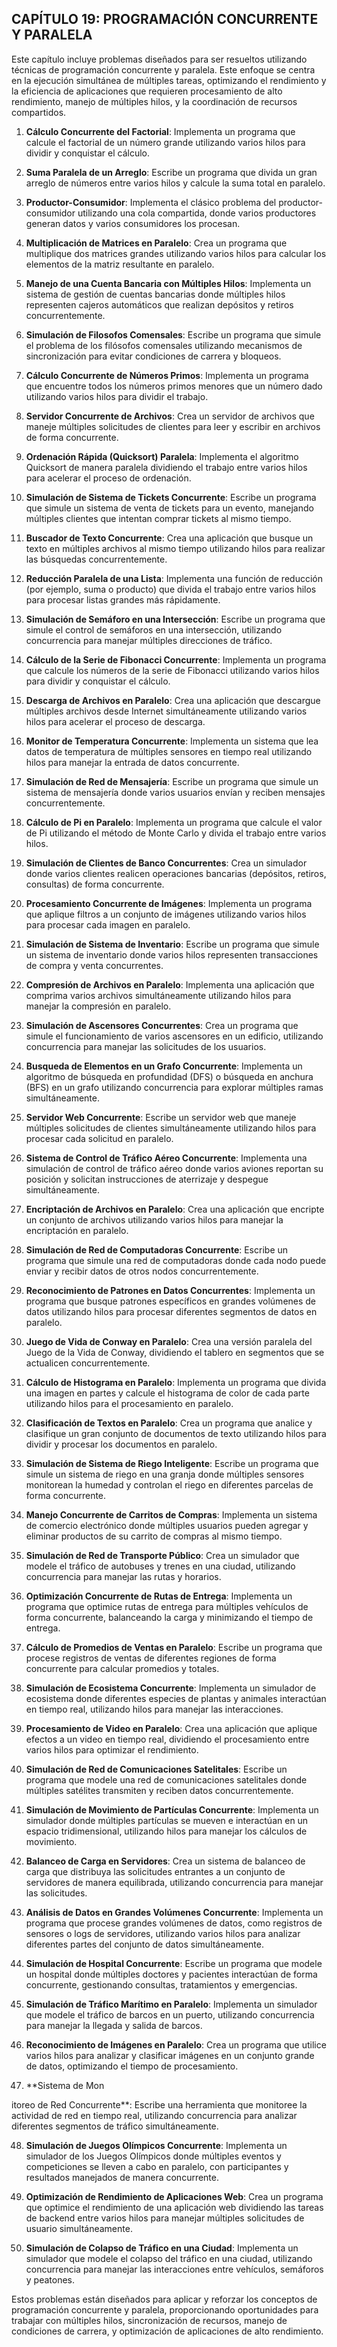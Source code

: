 
## CAPÍTULO 19: PROGRAMACIÓN CONCURRENTE Y PARALELA

Este capítulo incluye problemas diseñados para ser resueltos utilizando técnicas de programación concurrente y paralela. Este enfoque se centra en la ejecución simultánea de múltiples tareas, optimizando el rendimiento y la eficiencia de aplicaciones que requieren procesamiento de alto rendimiento, manejo de múltiples hilos, y la coordinación de recursos compartidos.

1. **Cálculo Concurrente del Factorial**: Implementa un programa que calcule el factorial de un número grande utilizando varios hilos para dividir y conquistar el cálculo.

2. **Suma Paralela de un Arreglo**: Escribe un programa que divida un gran arreglo de números entre varios hilos y calcule la suma total en paralelo.

3. **Productor-Consumidor**: Implementa el clásico problema del productor-consumidor utilizando una cola compartida, donde varios productores generan datos y varios consumidores los procesan.

4. **Multiplicación de Matrices en Paralelo**: Crea un programa que multiplique dos matrices grandes utilizando varios hilos para calcular los elementos de la matriz resultante en paralelo.

5. **Manejo de una Cuenta Bancaria con Múltiples Hilos**: Implementa un sistema de gestión de cuentas bancarias donde múltiples hilos representen cajeros automáticos que realizan depósitos y retiros concurrentemente.

6. **Simulación de Filosofos Comensales**: Escribe un programa que simule el problema de los filósofos comensales utilizando mecanismos de sincronización para evitar condiciones de carrera y bloqueos.

7. **Cálculo Concurrente de Números Primos**: Implementa un programa que encuentre todos los números primos menores que un número dado utilizando varios hilos para dividir el trabajo.

8. **Servidor Concurrente de Archivos**: Crea un servidor de archivos que maneje múltiples solicitudes de clientes para leer y escribir en archivos de forma concurrente.

9. **Ordenación Rápida (Quicksort) Paralela**: Implementa el algoritmo Quicksort de manera paralela dividiendo el trabajo entre varios hilos para acelerar el proceso de ordenación.

10. **Simulación de Sistema de Tickets Concurrente**: Escribe un programa que simule un sistema de venta de tickets para un evento, manejando múltiples clientes que intentan comprar tickets al mismo tiempo.

11. **Buscador de Texto Concurrente**: Crea una aplicación que busque un texto en múltiples archivos al mismo tiempo utilizando hilos para realizar las búsquedas concurrentemente.

12. **Reducción Paralela de una Lista**: Implementa una función de reducción (por ejemplo, suma o producto) que divida el trabajo entre varios hilos para procesar listas grandes más rápidamente.

13. **Simulación de Semáforo en una Intersección**: Escribe un programa que simule el control de semáforos en una intersección, utilizando concurrencia para manejar múltiples direcciones de tráfico.

14. **Cálculo de la Serie de Fibonacci Concurrente**: Implementa un programa que calcule los números de la serie de Fibonacci utilizando varios hilos para dividir y conquistar el cálculo.

15. **Descarga de Archivos en Paralelo**: Crea una aplicación que descargue múltiples archivos desde Internet simultáneamente utilizando varios hilos para acelerar el proceso de descarga.

16. **Monitor de Temperatura Concurrente**: Implementa un sistema que lea datos de temperatura de múltiples sensores en tiempo real utilizando hilos para manejar la entrada de datos concurrente.

17. **Simulación de Red de Mensajería**: Escribe un programa que simule un sistema de mensajería donde varios usuarios envían y reciben mensajes concurrentemente.

18. **Cálculo de Pi en Paralelo**: Implementa un programa que calcule el valor de Pi utilizando el método de Monte Carlo y divida el trabajo entre varios hilos.

19. **Simulación de Clientes de Banco Concurrentes**: Crea un simulador donde varios clientes realicen operaciones bancarias (depósitos, retiros, consultas) de forma concurrente.

20. **Procesamiento Concurrente de Imágenes**: Implementa un programa que aplique filtros a un conjunto de imágenes utilizando varios hilos para procesar cada imagen en paralelo.

21. **Simulación de Sistema de Inventario**: Escribe un programa que simule un sistema de inventario donde varios hilos representen transacciones de compra y venta concurrentes.

22. **Compresión de Archivos en Paralelo**: Implementa una aplicación que comprima varios archivos simultáneamente utilizando hilos para manejar la compresión en paralelo.

23. **Simulación de Ascensores Concurrentes**: Crea un programa que simule el funcionamiento de varios ascensores en un edificio, utilizando concurrencia para manejar las solicitudes de los usuarios.

24. **Busqueda de Elementos en un Grafo Concurrente**: Implementa un algoritmo de búsqueda en profundidad (DFS) o búsqueda en anchura (BFS) en un grafo utilizando concurrencia para explorar múltiples ramas simultáneamente.

25. **Servidor Web Concurrente**: Escribe un servidor web que maneje múltiples solicitudes de clientes simultáneamente utilizando hilos para procesar cada solicitud en paralelo.

26. **Sistema de Control de Tráfico Aéreo Concurrente**: Implementa una simulación de control de tráfico aéreo donde varios aviones reportan su posición y solicitan instrucciones de aterrizaje y despegue simultáneamente.

27. **Encriptación de Archivos en Paralelo**: Crea una aplicación que encripte un conjunto de archivos utilizando varios hilos para manejar la encriptación en paralelo.

28. **Simulación de Red de Computadoras Concurrente**: Escribe un programa que simule una red de computadoras donde cada nodo puede enviar y recibir datos de otros nodos concurrentemente.

29. **Reconocimiento de Patrones en Datos Concurrentes**: Implementa un programa que busque patrones específicos en grandes volúmenes de datos utilizando hilos para procesar diferentes segmentos de datos en paralelo.

30. **Juego de Vida de Conway en Paralelo**: Crea una versión paralela del Juego de la Vida de Conway, dividiendo el tablero en segmentos que se actualicen concurrentemente.

31. **Cálculo de Histograma en Paralelo**: Implementa un programa que divida una imagen en partes y calcule el histograma de color de cada parte utilizando hilos para el procesamiento en paralelo.

32. **Clasificación de Textos en Paralelo**: Crea un programa que analice y clasifique un gran conjunto de documentos de texto utilizando hilos para dividir y procesar los documentos en paralelo.

33. **Simulación de Sistema de Riego Inteligente**: Escribe un programa que simule un sistema de riego en una granja donde múltiples sensores monitorean la humedad y controlan el riego en diferentes parcelas de forma concurrente.

34. **Manejo Concurrente de Carritos de Compras**: Implementa un sistema de comercio electrónico donde múltiples usuarios pueden agregar y eliminar productos de su carrito de compras al mismo tiempo.

35. **Simulación de Red de Transporte Público**: Crea un simulador que modele el tráfico de autobuses y trenes en una ciudad, utilizando concurrencia para manejar las rutas y horarios.

36. **Optimización Concurrente de Rutas de Entrega**: Implementa un programa que optimice rutas de entrega para múltiples vehículos de forma concurrente, balanceando la carga y minimizando el tiempo de entrega.

37. **Cálculo de Promedios de Ventas en Paralelo**: Escribe un programa que procese registros de ventas de diferentes regiones de forma concurrente para calcular promedios y totales.

38. **Simulación de Ecosistema Concurrente**: Implementa un simulador de ecosistema donde diferentes especies de plantas y animales interactúan en tiempo real, utilizando hilos para manejar las interacciones.

39. **Procesamiento de Video en Paralelo**: Crea una aplicación que aplique efectos a un video en tiempo real, dividiendo el procesamiento entre varios hilos para optimizar el rendimiento.

40. **Simulación de Red de Comunicaciones Satelitales**: Escribe un programa que modele una red de comunicaciones satelitales donde múltiples satélites transmiten y reciben datos concurrentemente.

41. **Simulación de Movimiento de Partículas Concurrente**: Implementa un simulador donde múltiples partículas se mueven e interactúan en un espacio tridimensional, utilizando hilos para manejar los cálculos de movimiento.

42. **Balanceo de Carga en Servidores**: Crea un sistema de balanceo de carga que distribuya las solicitudes entrantes a un conjunto de servidores de manera equilibrada, utilizando concurrencia para manejar las solicitudes.

43. **Análisis de Datos en Grandes Volúmenes Concurrente**: Implementa un programa que procese grandes volúmenes de datos, como registros de sensores o logs de servidores, utilizando varios hilos para analizar diferentes partes del conjunto de datos simultáneamente.

44. **Simulación de Hospital Concurrente**: Escribe un programa que modele un hospital donde múltiples doctores y pacientes interactúan de forma concurrente, gestionando consultas, tratamientos y emergencias.

45. **Simulación de Tráfico Marítimo en Paralelo**: Implementa un simulador que modele el tráfico de barcos en un puerto, utilizando concurrencia para manejar la llegada y salida de barcos.

46. **Reconocimiento de Imágenes en Paralelo**: Crea un programa que utilice varios hilos para analizar y clasificar imágenes en un conjunto grande de datos, optimizando el tiempo de procesamiento.

47. **Sistema de Mon

itoreo de Red Concurrente**: Escribe una herramienta que monitoree la actividad de red en tiempo real, utilizando concurrencia para analizar diferentes segmentos de tráfico simultáneamente.

48. **Simulación de Juegos Olímpicos Concurrente**: Implementa un simulador de los Juegos Olímpicos donde múltiples eventos y competiciones se lleven a cabo en paralelo, con participantes y resultados manejados de manera concurrente.

49. **Optimización de Rendimiento de Aplicaciones Web**: Crea un programa que optimice el rendimiento de una aplicación web dividiendo las tareas de backend entre varios hilos para manejar múltiples solicitudes de usuario simultáneamente.

50. **Simulación de Colapso de Tráfico en una Ciudad**: Implementa un simulador que modele el colapso del tráfico en una ciudad, utilizando concurrencia para manejar las interacciones entre vehículos, semáforos y peatones.


Estos problemas están diseñados para aplicar y reforzar los conceptos de programación concurrente y paralela, proporcionando oportunidades para trabajar con múltiples hilos, sincronización de recursos, manejo de condiciones de carrera, y optimización de aplicaciones de alto rendimiento.
